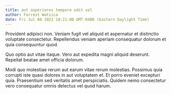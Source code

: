 ```yaml
---
title: aut asperiores tempore odit vel
author: Forrest Watsica
date: Fri Jul 08 2022 18:21:00 GMT-0400 (Eastern Daylight Time)
---
```

Provident adipisci non. Veniam fugit vel aliquid et aspernatur et distinctio voluptate consectetur. Repellendus veniam aperiam consequatur dolorum et quia consequuntur quod.

 Quo optio aut vitae itaque. Vero aut expedita magni aliquid deserunt. Repellat beatae amet officia dolorum.

 Modi quo molestiae rerum aut earum vitae rerum molestias. Possimus quia corrupti iste quasi dolores in aut voluptatem et. Et porro eveniet excepturi quia. Praesentium sed veritatis amet perspiciatis. Quidem nemo consectetur vero consequatur omnis delectus vel quod harum.